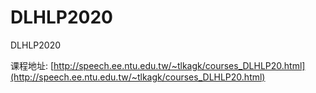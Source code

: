 # DLHLP2020
DLHLP2020

课程地址: [http://speech.ee.ntu.edu.tw/~tlkagk/courses_DLHLP20.html](http://speech.ee.ntu.edu.tw/~tlkagk/courses_DLHLP20.html)
